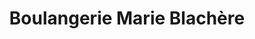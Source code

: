 ---
title: "Boulangerie Marie Blachère"
url: /montigny-le-bretonneux/boulangerie-marie-blachere/
shop: Bäckerei
---
